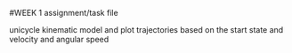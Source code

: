 #WEEK 1 assignment/task file

  unicycle kinematic model and plot trajectories based on the start state and velocity and angular speed 
